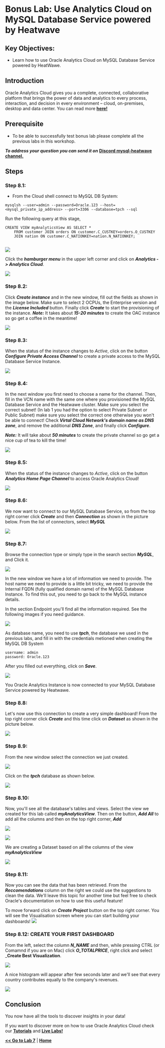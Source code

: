 # Bonus Lab: Use Analytics Cloud on MySQL Database Service powered by Heatwave

## Key Objectives:
- Learn how to use Oracle Analytics Cloud on MySQL Database Service powered by HeatWawe.

## Introduction

Oracle Analytics Cloud gives you a complete, connected, collaborative platform that brings the power of data and analytics to every process, interaction, and decision in every environment – cloud, on-premises, desktop and data center. You can read more **[here!](https://www.oracle.com/middleware/technologies/oracle-analytics-cloud.html)**

## Prerequisite

- To be able to successfully test bonus lab please complete all the previous labs in this workshop.
  
_**To address your question you can send it on**_ **[Discord mysql-heatwave channel.](https://discord.gg/73Gx9Ws7tM)** 

## Steps

### **Step 8.1:**

- From the Cloud shell connect to MySQL DB System:
  
```
mysqlsh --user=admin --password=Oracle.123 --host=<mysql_private_ip_address> --port=3306 --database=tpch --sql
```

Run the following query at this stage,

```
CREATE VIEW myAnalyticsView AS SELECT * 
    FROM customer JOIN orders ON customer.C_CUSTKEY=orders.O_CUSTKEY
    JOIN nation ON customer.C_NATIONKEY=nation.N_NATIONKEY;
    
```
![](./images/HW36_hw.png)

Click the _**hamburger menu**_ in the upper left corner and click on _**Analytics -> Analytics Cloud**_.

![](./images/one.png)

### **Step 8.2:**
Click _**Create instance**_ and in the new window, fill out the fields as shown in the image below. Make sure to select 2 OCPUs, the Enterprise version and the _**License Included**_ button. Finally click _**Create**_ to start the provisioning of the instance.
_**Note:**_ It takes about _**15-20 minutes**_ to create the OAC instance so go get a coffee in the meantime!

![](./images/two.png)

### **Step 8.3:**
When the status of the instance changes to _Active_, click on the button _**Configure Private Access Channel**_ to create a private access to the MySQL Database Service Instance.

![](./images/three.png)

### **Step 8.4:**
In the next window you first need to choose a name for the channel. Then, fill in the VCN name with the same one where you provisioned the MySQL Database Service and the Heatwawe cluster. Make sure you select the correct subnet! (In lab 1 you had the option to select Private Subnet or Public Subnet) make sure you select the correct one otherwise you won't be able to connect!
Check _**Virtal Cloud Network's domain name as DNS zone**_, and remove the additional _**DNS Zone**_, and finally click _**Configure**_.  

_**Note:**_ It will take about _**50 minutes**_ to create the private channel so go get a nice cup of tea to kill the time! 

![](./images/four.png)

### **Step 8.5:**
When the status of the instance changes to _Active_, click on the button _**Analytics Home Page Channel**_ to access Oracle Analytics Cloud!

![](./images/five.png)

### **Step 8.6:**
We now want to connect to our MySQL Database Service, so from the top right corner click _**Create**_ and then _**Connection**_ as shown in the picture below. From the list of connectors, select _**MySQL**_

![](./images/six.png)

### **Step 8.7:**

Browse the connection type or simply type in the search section _**MySQL**_, and Click it.

![](./images/HW36.PNG)

In the new window we have a lot of information we need to provide. The host name we need to provide is a little bit tricky, we need to provide the Internal FQDN (fully qualified domain name) of the MySQL Database Instance. To find this out, you need to go back to the MySQL instance details.

In the section Endpoint you'll find all the information required. See the following images if you need guidance. 

![](./images/eight.png)


As database name, you need to use _**tpch**_, the database we used in the previous labs, and fill in with the credentials metioned when creating the MySQL DB System

```
username: admin
password: Oracle.123
```
After you filled out everything, click on _**Save**_.

![](./images/seven.png)

You Oracle Analytics Instance is now connected to your MySQL Database Service powered by Heatwawe.

### **Step 8.8:**
Let's now use this connection to create a very simple dashboard! From the top right corner click _**Create**_ and this time click on _**Dataset**_ as shown in the picture below.

![](./images/nine.png)

### **Step 8.9:**
From the new window select the connection we just created.

![](./images/ten.png)

Click on the _**tpch**_ database as shown below.

![](./images/eleven.png)

### **Step 8.10:**
Now, you'll see all the database's tables and views. Select the view we created for this lab called _**myAnalyticsView**_. Then on the button, _**Add All**_ to add all the columns and then on the top right corner, _**Add**_

![](./images/twelve.png)

![](./images/thirteen.png)

We are creating a Dataset based on all the columns of the view _**myAnalyticsView**_

![](./images/fourteen.png)

### **Step 8.11:**
Now you can see the data that has been retrieved. From the _**Reccomendations**_ column on the right we could use the suggestions to clean the data. We'll leave this topic for another time but feel free to check Oracle's documentation on how to use this useful feature!

To move forward click on _**Create Project**_  button on the top right corner. You will see the Visualisation screen where you can start building your dashboards!
![](./images/fifhteen.png)

### **Step 8.12:** CREATE YOUR FIRST DASHBOARD

From the left, select the column _**N_NAME**_ and then, while pressing CTRL (or Comamnd if you are on Mac) click _**O_TOTALPRICE**_, right click and select _**Create Best Visualization**.

![](./images/sisteen.png)

A nice histogram will appear after few seconds later and we'll see that every country contributes equally to the company's revenues.

![](./images/seventeen.png)


## Conclusion

You now have all the tools to discover insights in your data!

If you want to discover more on how to use Oracle Analytics Cloud check our **[Tutorials](https://docs.oracle.com/en/cloud/paas/analytics-cloud/tutorials.html)** and **[Live Labs!](https://apexapps.oracle.com/pls/apex/dbpm/r/livelabs/livelabs-workshop-cards?p100_focus_area=28&me=117&clear=100&session=107258786260970)**

**[<< Go to Lab 7](/Lab7/README.md)** | **[Home](../Readme.md)** 
